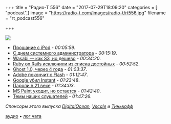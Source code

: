 +++
title = "Радио-Т 556"
date = "2017-07-29T18:09:20"
categories = [ "podcast",]
image = "https://radio-t.com/images/radio-t/rt556.jpg"
filename = "rt_podcast556"

+++

![](https://radio-t.com/images/radio-t/rt556.jpg)

- [Прощание с iPod](https://www.wired.com/story/goodbye-ipod-and-thanks-for-all-the-tunes/) - *00:05:59*.
- [С днем системного администратора](https://habrahabr.ru/post/334318/) - *00:15:19*.
- [Wasabi — как S3, но дешево](https://wasabi.com/product/) - *00:34:20*.
- [Ruby on Rails исключили из списка достойных](https://thenextweb.com/dd/2017/07/26/ruby-rails-major-coding-bootcamp-ditches-due-waning-interest/) - *00:52:52*.
- [Ghost 1.0, через 4 года](https://blog.ghost.org/1-0/) - *01:03:37*.
- [Adobe покончит с Flash](https://blogs.adobe.com/conversations/2017/07/adobe-flash-update.html) - *01:12:47*.
- [Google убил Instant](https://thenextweb.com/google/2017/07/26/google-just-killed-off-one-biggest-features-wont-even-notice/) - *01:23:48*.
- [Пароли в 21 веке](https://www.troyhunt.com/passwords-evolved-authentication-guidance-for-the-modern-era/) - *01:34:03*.
- [MS Paint уходит, но остается](https://blogs.windows.com/windowsexperience/2017/07/24/ms-paint-stay/) - *01:42:40*.
- [Темы наших слушателей](https://radio-t.com/p/2017/07/26/prep-556/) - *01:47:26*.

*Спонсоры этого выпуска [DigitalOcean](https://do.co/radiot), [Vscale](http://bit.ly/radio-t_vscale) и [Тинькофф](http://bit.ly/tinkoff-rt2)*

[аудио](https://cdn.radio-t.com/rt_podcast556.mp3) • [лог чата](http://chat.radio-t.com/logs/radio-t-556.html)
<audio src="https://cdn.radio-t.com/rt_podcast556.mp3" preload="none"></audio>
